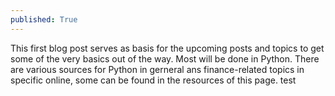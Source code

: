```yaml
---
published: True
---
```


This first blog post serves as basis for the upcoming posts and topics to get some of the very basics out of the way. Most will be done in Python. There are various sources for Python in gerneral ans finance-related topics in specific online, some can be found in the resources of this page.
test

